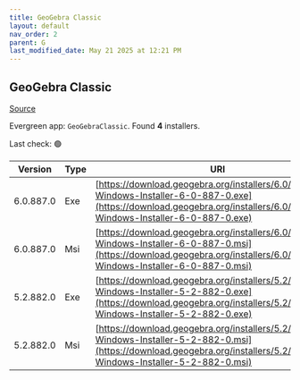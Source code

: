 ```yaml
---
title: GeoGebra Classic
layout: default
nav_order: 2
parent: G
last_modified_date: May 21 2025 at 12:21 PM
---
```


## GeoGebra Classic

[Source](https://www.geogebra.org)

Evergreen app: `GeoGebraClassic`. Found **4** installers.

Last check: 🟢

| Version   | Type | URI                                                                                                                                                                            |
| --------- | ---- | ------------------------------------------------------------------------------------------------------------------------------------------------------------------------------ |
| 6.0.887.0 | Exe  | [https://download.geogebra.org/installers/6.0/GeoGebra-Windows-Installer-6-0-887-0.exe](https://download.geogebra.org/installers/6.0/GeoGebra-Windows-Installer-6-0-887-0.exe) |
| 6.0.887.0 | Msi  | [https://download.geogebra.org/installers/6.0/GeoGebra-Windows-Installer-6-0-887-0.msi](https://download.geogebra.org/installers/6.0/GeoGebra-Windows-Installer-6-0-887-0.msi) |
| 5.2.882.0 | Exe  | [https://download.geogebra.org/installers/5.2/GeoGebra-Windows-Installer-5-2-882-0.exe](https://download.geogebra.org/installers/5.2/GeoGebra-Windows-Installer-5-2-882-0.exe) |
| 5.2.882.0 | Msi  | [https://download.geogebra.org/installers/5.2/GeoGebra-Windows-Installer-5-2-882-0.msi](https://download.geogebra.org/installers/5.2/GeoGebra-Windows-Installer-5-2-882-0.msi) |
